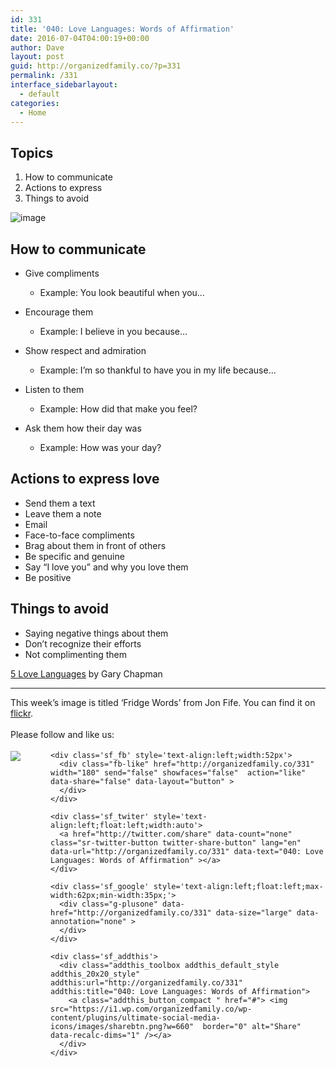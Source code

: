 ```yaml
---
id: 331
title: '040: Love Languages: Words of Affirmation'
date: 2016-07-04T04:00:19+00:00
author: Dave
layout: post
guid: http://organizedfamily.co/?p=331
permalink: /331
interface_sidebarlayout:
  - default
categories:
  - Home
---
```

## Topics

  1. How to communicate 
  2. Actions to express
  3. Things to avoid

<img src="https://i1.wp.com/organizedfamily.co/wp-content/uploads/2016/07/words.jpg?w=660" alt="image" data-recalc-dims="1" /> 

## How to communicate

  * Give compliments 
      * Example: You look beautiful when you&#8230;

  * Encourage them
    
      * Example: I believe in you because&#8230;

  * Show respect and admiration
    
      * Example: I&#8217;m so thankful to have you in my life because&#8230;

  * Listen to them
    
      * Example: How did that make you feel?

  * Ask them how their day was
    
      * Example: How was your day?

## Actions to express love

  * Send them a text
  * Leave them a note
  * Email
  * Face-to-face compliments
  * Brag about them in front of others
  * Be specific and genuine
  * Say &#8220;I love you&#8221; and why you love them
  * Be positive

## Things to avoid

  * Saying negative things about them
  * Don&#8217;t recognize their efforts 
  * Not complimenting them

[5 Love Languages](http://www.5lovelanguages.com/) by Gary Chapman

* * *

This week&#8217;s image is titled &#8216;Fridge Words&#8217; from Jon Fife. You can find it on [flickr](https://www.flickr.com/photos/good-karma/405077721).

<div class='sfsi_Sicons' style='width: 100%; display: inline-block; vertical-align: middle; text-align:left'>
  <div style='margin:0px 8px 0px 0px; line-height: 24px'>
    <span>Please follow and like us:</span>
  </div>
  
  <div class='sfsi_socialwpr'>
    <div class='sf_subscrbe' style='text-align:left;float:left;width:64px'>
      <a href="http://www.specificfeeds.com/widget/emailsubscribe/MTc5ODgx/OA==/" target="_blank"><img src="https://i2.wp.com/organizedfamily.co/wp-content/plugins/ultimate-social-media-icons/images/follow_subscribe.png?w=660" data-recalc-dims="1" /></a>
    </div>
    
    <div class='sf_fb' style='text-align:left;width:52px'>
      <div class="fb-like" href="http://organizedfamily.co/331" width="180" send="false" showfaces="false"  action="like" data-share="false" data-layout="button" >
      </div>
    </div>
    
    <div class='sf_twiter' style='text-align:left;float:left;width:auto'>
      <a href="http://twitter.com/share" data-count="none" class="sr-twitter-button twitter-share-button" lang="en" data-url="http://organizedfamily.co/331" data-text="040: Love Languages: Words of Affirmation" ></a>
    </div>
    
    <div class='sf_google' style='text-align:left;float:left;max-width:62px;min-width:35px;'>
      <div class="g-plusone" data-href="http://organizedfamily.co/331" data-size="large" data-annotation="none" >
      </div>
    </div>
    
    <div class='sf_addthis'>
      <div class="addthis_toolbox addthis_default_style addthis_20x20_style" addthis:url="http://organizedfamily.co/331" addthis:title="040: Love Languages: Words of Affirmation">
        <a class="addthis_button_compact " href="#"> <img src="https://i1.wp.com/organizedfamily.co/wp-content/plugins/ultimate-social-media-icons/images/sharebtn.png?w=660"  border="0" alt="Share" data-recalc-dims="1" /></a>
      </div>
    </div>
  </div>
</div>